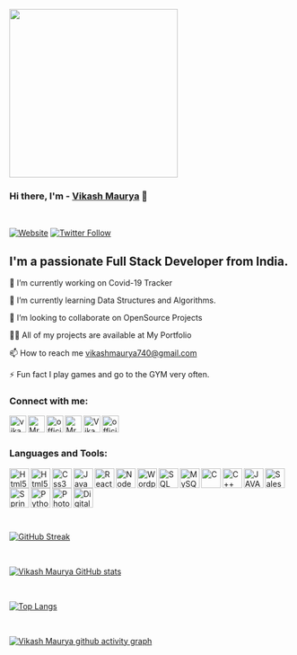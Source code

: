 <img src="https://i.pinimg.com/originals/d0/c6/04/d0c60459431b6ffaecf92fc902ca996d.gif" height="300"><br>

### Hi there, I'm - [Vikash Maurya][website] 👋
<br>

[![Website](https://img.shields.io/website?label=vikashmaurya&style=for-the-badge&url=https://www.vikashmaurya.in)](https://www.vikashmaurya.in)
[![Twitter Follow](https://img.shields.io/twitter/follow/VikashMaurya?color=1DA1F2&logo=twitter&style=for-the-badge)](https://twitter.com/intent/follow?original_referer=https://twitter.com/official_maurya&screen_name=official_maurya)

## I'm a passionate Full Stack Developer from India.

🔭 I’m currently working on Covid-19 Tracker

🌱 I’m currently learning Data Structures and Algorithms.

👯 I’m looking to collaborate on OpenSource Projects

👨‍💻 All of my projects are available at My Portfolio

📫 How to reach me vikashmaurya740@gmail.com

⚡ Fun fact I play games and go to the GYM very often.

### Connect with me:

[<img align="left" alt="vikashmaurya.in" width="0px" src="https://img.icons8.com/fluency/64/000000/domain.png"/>][website]


[<img align="left" alt="vikashmaurya.in" width="30px" src="https://img.icons8.com/fluency/64/000000/domain.png"/>][website]

[<img align="left" alt="MrVikashMaurya | GitHub" width="30px" src="https://img.icons8.com/color/48/000000/github--v3.png"/>][github]

[<img align="left" alt="official_maurya | twitter" width="30px" src="https://img.icons8.com/color/48/000000/twitter--v2.png"/>][twitter]

[<img align="left" alt="MrVikash Maurya | LinkedIn" width="30px" src="https://img.icons8.com/external-justicon-flat-justicon/64/000000/external-linkedin-social-media-justicon-flat-justicon.png"/>][linkedin]

[<img align="left" alt="Vikash Maurya | Facebook" width="30px" src="https://img.icons8.com/fluency/64/000000/facebook-new.png"/>][facebook]

[<img align="left" alt="official_vikash_maurya | Instagram" width="30px" src="https://img.icons8.com/bubbles/50/000000/instagram-new--v2.png"/>][instagram]

<br><br>

### Languages and Tools:


[<img align="left" alt="Html5" width="0px" src="https://img.icons8.com/color/48/000000/visual-studio.png"/>][VS Code]

[<img align="left" alt="Html5" width="35px" src="https://img.icons8.com/color/48/000000/visual-studio.png"/>][VS Code]

[<img align="left" alt="Html5" width="35px" src="https://img.icons8.com/color/48/000000/html-5.png"/>][html5]

[<img align="left" alt="Css3" width="35px" src="https://img.icons8.com/color/48/000000/css3.png"/>][css3]

[<img align="left" alt="JavaScript" width="35px" src="https://img.icons8.com/color/48/000000/javascript--v1.png"/>][JavaScript]

[<img align="left" alt="React" width="35px" src="https://img.icons8.com/bubbles/50/000000/react.png"/>][react]

[<img align="left" alt="NodeJs" width="35px" src="https://img.icons8.com/fluency/48/000000/node-js.png"/>][nodejs]

[<img align="left" alt="Wordpress" width="35px" src="https://img.icons8.com/color/48/000000/wordpress.png"/>][wordpress]

[<img align="left" alt="SQL" width="35px" src="https://img.icons8.com/color/48/000000/sql.png"/>][sql]

[<img align="left" alt="MySQL" width="35px" src="https://img.icons8.com/color/48/000000/mysql-logo.png"/>][mysql]

[<img align="left" alt="C" width="35px" src="https://img.icons8.com/color/48/000000/c-programming.png"/>][C]

[<img align="left" alt="C++" width="35px" src="https://img.icons8.com/color/48/000000/c-plus-plus-logo.png"/>][C++]

[<img align="left" alt="JAVA" width="35px" src="https://img.icons8.com/color/48/000000/java-coffee-cup-logo--v2.png"/>][Java]

[<img align="left" alt="SalesForce" width="35px" src="https://img.icons8.com/color/48/000000/salesforce.png"/>][salesforce]

[<img align="left" alt="Spring" width="35px" src="https://img.icons8.com/color/48/000000/spring-logo.png"/>][spring]

[<img align="left" alt="Python" width="35px" src="https://img.icons8.com/color/48/000000/python--v1.png"/>][python]

[<img align="left" alt="Photoshop" width="35px" src="https://img.icons8.com/color/48/000000/adobe-photoshop--v2.png"/>][photoshop]

[<img align="left" alt="Digital Marketing" width="35px" src="https://img.icons8.com/external-flatart-icons-flat-flatarticons/64/000000/external-digital-marketing-digital-marketing-flatart-icons-flat-flatarticons.png"/>][digital marketing]

<br><br><br>

[website]: https://www.vikashmaurya.in
[twitter]: https://twitter.com/intent/follow?original_referer=https://twitter.com/official_maurya&screen_name=official_maurya

[instagram]: https://www.instagram.com/official_vikash_maurya/
[linkedin]: https://www.linkedin.com/in/mrvikashmaurya/

[VS CODE]: https://img.icons8.com/color/48/000000/visual-studio.png"/
[html5]: src="https://img.icons8.com/color/48/000000/html-5.png"/>
[css3]: src="https://img.icons8.com/color/48/000000/css3.png"/>]
[JavaScript]: src="https://img.icons8.com/color/48/000000/javascript--v1.png"/>
[react]: src="https://img.icons8.com/bubbles/50/000000/react.png"/>
[nodejs]: src="https://img.icons8.com/fluency/48/000000/node-js.png"/>
[wordpress]: src="https://img.icons8.com/color/48/000000/wordpress.png"/>
[sql]: src="https://img.icons8.com/color/48/000000/sql.png"/>
[mysql]: src="https://img.icons8.com/color/48/000000/mysql-logo.png"/>
[C]: src="https://img.icons8.com/color/48/000000/c-programming.png"/>
[C++]: src="https://img.icons8.com/color/48/000000/c-plus-plus-logo.png"/>
[Java]: src="https://img.icons8.com/color/48/000000/java-coffee-cup-logo--v2.png"/>
[salesforce]: src="https://img.icons8.com/color/48/000000/salesforce.png"/>
[spring]: src="https://img.icons8.com/color/48/000000/spring-logo.png"/>
[python]: src="https://img.icons8.com/color/48/000000/python--v1.png"/>
[photoshop]: src="https://img.icons8.com/color/48/000000/adobe-photoshop--v2.png"/>
[digital marketing]: src="https://img.icons8.com/external-flatart-icons-flat-flatarticons/64/000000/external-digital-marketing-digital-marketing-flatart-icons-flat-flatarticons.png"/>
[github]: https://github.com/MrVikashMaurya
[facebook]: https://www.facebook.com/vikash.maurya.52459/

<br>
<br>

[![GitHub Streak](https://github-readme-streak-stats.herokuapp.com/?user=MrVikashMaurya&theme=highcontrast)](https://github.com/MrVikashMaurya/github-readme-streak-stats)

<br>

[![Vikash Maurya GitHub stats](https://github-readme-stats.vercel.app/api?username=MrVikashMaurya&show_icons=true&theme=highcontrast)](https://github.com/MrVikashMaurya/github-readme-stats)

<br>

[![Top Langs](https://github-readme-stats.vercel.app/api/top-langs/?username=MrVikashMaurya&langs_count=8&theme=highcontrast&layout=compact)](https://github.com/MrVikashMaurya/github-readme-stats)

<br>

[![Vikash Maurya github activity graph](https://activity-graph.herokuapp.com/graph?username=MrVikashMaurya&theme=react-dark)](https://github.com/MrVikashMaurya/github-readme-activity-graph)
